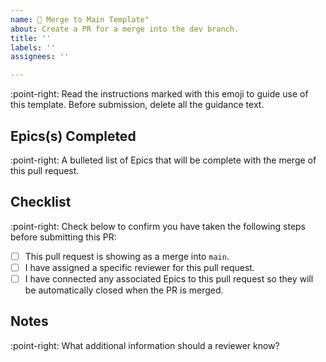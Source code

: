 ```yaml
---
name: 🎁 Merge to Main Template"
about: Create a PR for a merge into the dev branch. 
title: ''
labels: ''
assignees: ''

---
```


:point-right: Read the instructions marked with this emoji to guide use of this template. Before submission, delete all the guidance text.

## Epics(s) Completed 
:point-right: A bulleted list of Epics that will be complete with the merge of this pull request.

## Checklist
:point-right: Check below to confirm you have taken the following steps before submitting this PR:
- [ ] This pull request is showing as a merge into `main`.
- [ ] I have assigned a specific reviewer for this pull request.
- [ ] I have connected any associated Epics to this pull request so they will be automatically closed when the PR is merged.

## Notes
:point-right: What additional information should a reviewer know?